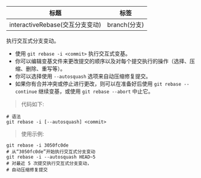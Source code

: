 | 标题                            | 标签         |
| ------------------------------- | ------------ |
| interactiveRebase(交互分支变动) | branch(分支) |

执行交互式分支变动。

- 使用 `git rebase -i <commit>` 执行交互式变基。
- 你可以编辑变基文件来更改提交的顺序以及对每个提交执行的操作（选择、压缩、删除、重写等）。
- 你可以选择使用 `--autosquash` 选项来自动压缩修复提交。
- 如果你有合并冲突或停止进行更改，则可以在准备好后使用 `git rebase --continue` 继续变基，或使用 `git rebase --abort` 中止它。

> 代码如下:

```shell
# 语法
git rebase -i [--autosquash] <commit>
```

> 使用示例:

```shell
git rebase -i 3050fc0de
# 从“3050fc0de”开始执行交互式分支变动
git rebase -i --autosquash HEAD~5
# 对最近 5 次提交执行交互式分支变动，
# 自动压缩修复提交
```
